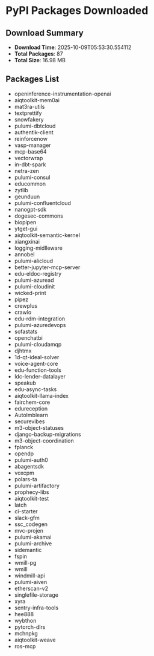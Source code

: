 # PyPI Packages Downloaded

## Download Summary
- **Download Time**: 2025-10-09T05:53:30.554112
- **Total Packages**: 87
- **Total Size**: 16.98 MB

## Packages List
- openinference-instrumentation-openai
- aiqtoolkit-mem0ai
- mat3ra-utils
- textprettify
- snowfakery
- pulumi-dbtcloud
- authentik-client
- reinforcenow
- vasp-manager
- mcp-base64
- vectorwrap
- in-dbt-spark
- netra-zen
- pulumi-consul
- educommon
- zytlib
- geunduun
- pulumi-confluentcloud
- nanogpt-sdk
- dogesec-commons
- biopipen
- ytget-gui
- aiqtoolkit-semantic-kernel
- xiangxinai
- logging-midlleware
- annobel
- pulumi-alicloud
- better-jupyter-mcp-server
- edu-eldoc-registry
- pulumi-azuread
- pulumi-cloudinit
- wicked-print
- pipez
- crewplus
- crawlo
- edu-rdm-integration
- pulumi-azuredevops
- sofastats
- openchatbi
- pulumi-cloudamqp
- djhtmx
- 1d-qt-ideal-solver
- voice-agent-core
- edu-function-tools
- ldc-lender-datalayer
- speakub
- edu-async-tasks
- aiqtoolkit-llama-index
- fairchem-core
- edureception
- AutoImblearn
- securevibes
- m3-object-statuses
- django-backup-migrations
- m3-object-coordination
- fplanck
- opendp
- pulumi-auth0
- abagentsdk
- voxcpm
- polars-ta
- pulumi-artifactory
- prophecy-libs
- aiqtoolkit-test
- latch
- ci-starter
- slack-gfm
- ssc_codegen
- mvc-projen
- pulumi-akamai
- pulumi-archive
- sidemantic
- fspin
- wmill-pg
- wmill
- windmill-api
- pulumi-aiven
- etherscan-v2
- singlefile-storage
- xyra
- sentry-infra-tools
- hee888
- wybthon
- pytorch-dlrs
- mchnpkg
- aiqtoolkit-weave
- ros-mcp
